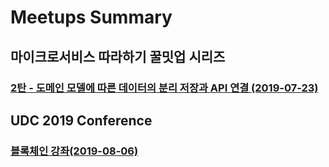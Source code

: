 # Meetups Summary

## 마이크로서비스 따라하기 꿀밋업 시리즈

### [2탄 - 도메인 모델에 따른 데이터의 분리 저장과 API 연결 (2019-07-23)](/chapters/micro-services/20190703.md)

## UDC 2019 Conference

### [블록체인 강좌(2019-08-06)](/chapters/udc2019/20190806.md)

